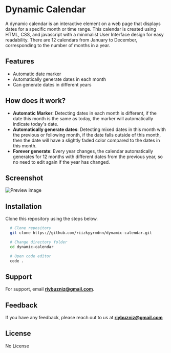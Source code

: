 # Dynamic Calendar

A dynamic calendar is an interactive element on a web page that displays dates for a specific month or time range. This calendar is created using HTML, CSS, and javascript with a minimalist User Interface design for easy readability. There are 12 calendars from January to December, corresponding to the number of months in a year.

## Features

- Automatic date marker
- Automatically generate dates in each month
- Can generate dates in different years

## How does it work?

- **Automatic Marker**: Detecting dates in each month is different, if the date this month is the same as today, the marker will automatically indicate today's date.
- **Automatically generate dates**: Detecting mixed dates in this month with the previous or following month, if the date falls outside of this month, then the date will have a slightly faded color compared to the dates in this month.
- **Forever generate**: Every year changes, the calendar automatically generates for 12 months with different dates from the previous year, so no need to edit again if the year has changed.

## Screenshot

![Preview image](https://github.com/user-attachments/assets/3e95febc-a2a5-4fe0-a589-07f87888823e)

## Installation

Clone this repository using the steps below.

```bash
  # Clone repository
  git clone https://github.com/riizkyyrmdnn/dynamic-calendar.git

  # Change directory folder
  cd dynamic-calendar

  # Open code editor
  code .
```

## Support

For support, email **riybuzniz@gmail.com**.

## Feedback

If you have any feedback, please reach out to us at **riybuzniz@gmail.com**

## License

No License
